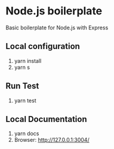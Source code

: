 # Node.js boilerplate

Basic boilerplate for Node.js with Express

## Local configuration

1. yarn install
2. yarn s

## Run Test

1. yarn test

## Local Documentation

1. yarn docs
2. Browser: http://127.0.0.1:3004/


